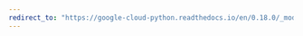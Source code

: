 ```yaml
---
redirect_to: "https://google-cloud-python.readthedocs.io/en/0.18.0/_modules/gcloud/bigquery/table.html"
---
```


